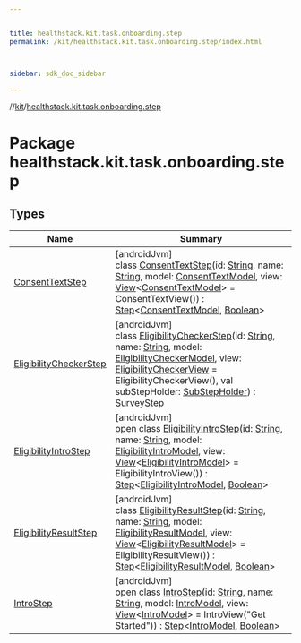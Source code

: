 ```yaml
---


title: healthstack.kit.task.onboarding.step
permalink: /kit/healthstack.kit.task.onboarding.step/index.html



sidebar: sdk_doc_sidebar

---
```



//[kit](/kit.html)/[healthstack.kit.task.onboarding.step](index.html)



# Package healthstack.kit.task.onboarding.step



## Types


| Name | Summary |
|---|---|
| [ConsentTextStep](-consent-text-step/index.html) | [androidJvm]<br>class [ConsentTextStep](-consent-text-step/index.html)(id: [String](https://kotlinlang.org/api/latest/jvm/stdlib/kotlin/-string/index.html), name: [String](https://kotlinlang.org/api/latest/jvm/stdlib/kotlin/-string/index.html), model: [ConsentTextModel](../healthstack.kit.task.onboarding.model/-consent-text-model/index.html), view: [View](../healthstack.kit.task.base/-view/index.html)&lt;[ConsentTextModel](../healthstack.kit.task.onboarding.model/-consent-text-model/index.html)&gt; = ConsentTextView()) : [Step](../healthstack.kit.task.base/-step/index.html)&lt;[ConsentTextModel](../healthstack.kit.task.onboarding.model/-consent-text-model/index.html), [Boolean](https://kotlinlang.org/api/latest/jvm/stdlib/kotlin/-boolean/index.html)&gt; |
| [EligibilityCheckerStep](-eligibility-checker-step/index.html) | [androidJvm]<br>class [EligibilityCheckerStep](-eligibility-checker-step/index.html)(id: [String](https://kotlinlang.org/api/latest/jvm/stdlib/kotlin/-string/index.html), name: [String](https://kotlinlang.org/api/latest/jvm/stdlib/kotlin/-string/index.html), model: [EligibilityCheckerModel](../healthstack.kit.task.onboarding.model/-eligibility-checker-model/index.html), view: [EligibilityCheckerView](../healthstack.kit.task.onboarding.view/-eligibility-checker-view/index.html) = EligibilityCheckerView(), val subStepHolder: [SubStepHolder](../healthstack.kit.task.survey.question/-sub-step-holder/index.html)) : [SurveyStep](../healthstack.kit.task.survey.step/-survey-step/index.html) |
| [EligibilityIntroStep](-eligibility-intro-step/index.html) | [androidJvm]<br>open class [EligibilityIntroStep](-eligibility-intro-step/index.html)(id: [String](https://kotlinlang.org/api/latest/jvm/stdlib/kotlin/-string/index.html), name: [String](https://kotlinlang.org/api/latest/jvm/stdlib/kotlin/-string/index.html), model: [EligibilityIntroModel](../healthstack.kit.task.onboarding.model/-eligibility-intro-model/index.html), view: [View](../healthstack.kit.task.base/-view/index.html)&lt;[EligibilityIntroModel](../healthstack.kit.task.onboarding.model/-eligibility-intro-model/index.html)&gt; = EligibilityIntroView()) : [Step](../healthstack.kit.task.base/-step/index.html)&lt;[EligibilityIntroModel](../healthstack.kit.task.onboarding.model/-eligibility-intro-model/index.html), [Boolean](https://kotlinlang.org/api/latest/jvm/stdlib/kotlin/-boolean/index.html)&gt; |
| [EligibilityResultStep](-eligibility-result-step/index.html) | [androidJvm]<br>class [EligibilityResultStep](-eligibility-result-step/index.html)(id: [String](https://kotlinlang.org/api/latest/jvm/stdlib/kotlin/-string/index.html), name: [String](https://kotlinlang.org/api/latest/jvm/stdlib/kotlin/-string/index.html), model: [EligibilityResultModel](../healthstack.kit.task.onboarding.model/-eligibility-result-model/index.html), view: [View](../healthstack.kit.task.base/-view/index.html)&lt;[EligibilityResultModel](../healthstack.kit.task.onboarding.model/-eligibility-result-model/index.html)&gt; = EligibilityResultView()) : [Step](../healthstack.kit.task.base/-step/index.html)&lt;[EligibilityResultModel](../healthstack.kit.task.onboarding.model/-eligibility-result-model/index.html), [Boolean](https://kotlinlang.org/api/latest/jvm/stdlib/kotlin/-boolean/index.html)&gt; |
| [IntroStep](-intro-step/index.html) | [androidJvm]<br>open class [IntroStep](-intro-step/index.html)(id: [String](https://kotlinlang.org/api/latest/jvm/stdlib/kotlin/-string/index.html), name: [String](https://kotlinlang.org/api/latest/jvm/stdlib/kotlin/-string/index.html), model: [IntroModel](../healthstack.kit.task.onboarding.model/-intro-model/index.html), view: [View](../healthstack.kit.task.base/-view/index.html)&lt;[IntroModel](../healthstack.kit.task.onboarding.model/-intro-model/index.html)&gt; = IntroView(&quot;Get Started&quot;)) : [Step](../healthstack.kit.task.base/-step/index.html)&lt;[IntroModel](../healthstack.kit.task.onboarding.model/-intro-model/index.html), [Boolean](https://kotlinlang.org/api/latest/jvm/stdlib/kotlin/-boolean/index.html)&gt; |



